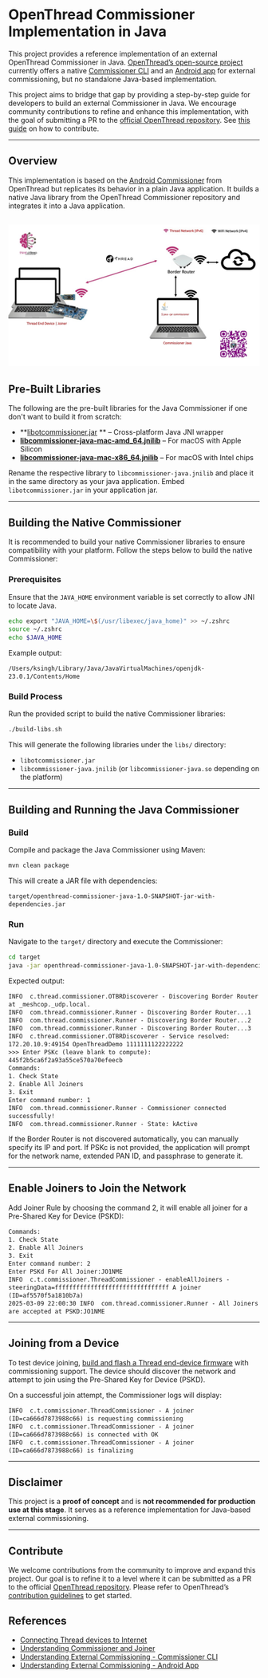 
# OpenThread Commissioner Implementation in Java

This project provides a reference implementation of an external OpenThread Commissioner in Java. [OpenThread’s open-source project](https://github.com/openthread/ot-commissioner) 
currently offers a native [Commissioner CLI](https://openthread.io/guides/commissioner/build.md) and an 
[Android app](https://github.com/openthread/ot-commissioner/tree/main/android) for external commissioning, 
but no standalone Java-based implementation.

This project aims to bridge that gap by providing a step-by-step guide for developers to build an external Commissioner 
in Java. We encourage community contributions to refine and enhance this implementation, with the goal of submitting 
a PR to the [official OpenThread repository](https://github.com/openthread/ot-commissioner). See [this guide](contributing.md) on how to contribute.

---

## Overview

This implementation is based on the [Android Commissioner](https://github.com/openthread/ot-commissioner/tree/main/android) from OpenThread but replicates its behavior in a plain Java application. It builds a native Java library from the OpenThread Commissioner repository and integrates it into a Java application.

![Java Commissioner](external-commissioning-java.jpg)
---

## Pre-Built Libraries
The following are the pre-built libraries for the Java Commissioner if one don't want to build it from scratch:

- **[libotcommissioner.jar](pre-built/libotcommissioner.jar) ** – Cross-platform Java JNI wrapper
- **[libcommissioner-java-mac-amd_64.jnilib](pre-built/libcommissioner-java-mac-amd_64.jnilib)** – For macOS with Apple Silicon
- **[libcommissioner-java-mac-x86_64.jnilib](pre-built/libcommissioner-java-mac-x86_64.jnilib)** – For macOS with Intel chips

Rename the respective library to `libcommissioner-java.jnilib` and place it in the same directory as your java application. Embed `libotcommissioner.jar` in your application jar.

---

## Building the Native Commissioner
It is recommended to build your native Commissioner libraries to ensure compatibility with your platform. Follow the steps below to build the native Commissioner: 
### Prerequisites
Ensure that the `JAVA_HOME` environment variable is set correctly to allow JNI to locate Java.
```sh
echo export "JAVA_HOME=\$(/usr/libexec/java_home)" >> ~/.zshrc
source ~/.zshrc
echo $JAVA_HOME
```

Example output:
```
/Users/ksingh/Library/Java/JavaVirtualMachines/openjdk-23.0.1/Contents/Home
```
### Build Process

Run the provided script to build the native Commissioner libraries:

```sh
./build-libs.sh
```

This will generate the following libraries under the `libs/` directory:

- `libotcommissioner.jar`
- `libcommissioner-java.jnilib` (or `libcommissioner-java.so` depending on the platform)

---

## Building and Running the Java Commissioner

### Build

Compile and package the Java Commissioner using Maven:

```sh
mvn clean package
```

This will create a JAR file with dependencies:

```
target/openthread-commissioner-java-1.0-SNAPSHOT-jar-with-dependencies.jar
```

### Run

Navigate to the `target/` directory and execute the Commissioner:

```sh
cd target  
java -jar openthread-commissioner-java-1.0-SNAPSHOT-jar-with-dependencies.jar  
```

Expected output:

```
INFO  c.thread.commissioner.OTBRDiscoverer - Discovering Border Router at _meshcop._udp.local.
INFO  com.thread.commissioner.Runner - Discovering Border Router...1
INFO  com.thread.commissioner.Runner - Discovering Border Router...2
INFO  com.thread.commissioner.Runner - Discovering Border Router...3
INFO  c.thread.commissioner.OTBRDiscoverer - Service resolved: 172.20.10.9:49154 OpenThreadDemo 1111111122222222
>>> Enter PSKc (leave blank to compute): 445f2b5ca6f2a93a55ce570a70efeecb
Commands:
1. Check State
2. Enable All Joiners
3. Exit
Enter command number: 1
INFO  com.thread.commissioner.Runner - Commissioner connected successfully!
INFO  com.thread.commissioner.Runner - State: kActive
```

If the Border Router is not discovered automatically, you can manually specify its IP and port. If PSKc is not provided, the application will prompt for the network name, extended PAN ID, and passphrase to generate it.

---

## Enable Joiners to Join the Network

Add Joiner Rule by choosing the command 2, it will enable all joiner for a Pre-Shared Key for Device (PSKD):

```
Commands:
1. Check State
2. Enable All Joiners
3. Exit
Enter command number: 2
Enter PSKd For All Joiner:JO1NME
INFO  c.t.commissioner.ThreadCommissioner - enableAllJoiners - steeringData=ffffffffffffffffffffffffffffffff A joiner (ID=af5570f5a1810b7a)
2025-03-09 22:00:30 INFO  com.thread.commissioner.Runner - All Joiners are accepted at PSKD:JO1NME
```

---
## Joining from a Device

To test device joining, [build and flash a Thread end-device firmware](https://medium.com/iotpractices/connecting-thread-devices-to-internet-f80c870c014a) with commissioning support. The device should discover the network and attempt to join using the Pre-Shared Key for Device (PSKD).

On a successful join attempt, the Commissioner logs will display:

```
INFO  c.t.commissioner.ThreadCommissioner - A joiner (ID=ca666d7873988c66) is requesting commissioning  
INFO  c.t.commissioner.ThreadCommissioner - A joiner (ID=ca666d7873988c66) is connected with OK  
INFO  c.t.commissioner.ThreadCommissioner - A joiner (ID=ca666d7873988c66) is finalizing  
```
---

## Disclaimer

This project is a **proof of concept** and is **not recommended for production use at this stage**. It serves as a reference implementation for Java-based external commissioning.

---

## Contribute

We welcome contributions from the community to improve and expand this project. Our goal is to refine it to a level where it can be submitted as a PR to the official [OpenThread repository](https://github.com/openthread/ot-commissioner). Please refer to OpenThread’s [contribution guidelines](contributing.md) to get started.

## References
- [Connecting Thread devices to Internet](https://medium.com/iotpractices/connecting-thread-devices-to-internet-f80c870c014a)
- [Understanding Commissioner and Joiner](https://medium.com/iotpractices/simplifying-thread-network-provisioning-with-joiner-and-commissioner-roles-60c624f0de85)
- [Understanding External Commissioning - Commissioner CLI](https://medium.com/iotpractices/external-commissioning-in-thread-network-b06e7b8a64ab)
- [Understanding External Commissioning - Android App](https://medium.com/iotpractices/building-and-using-openthread-commissioner-mobile-app-03bde78773ab)
